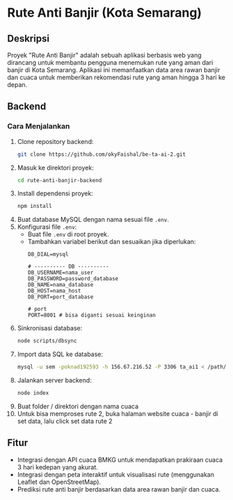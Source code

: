 # Rute Anti Banjir (Kota Semarang)

## Deskripsi
Proyek "Rute Anti Banjir" adalah sebuah aplikasi berbasis web yang dirancang untuk membantu pengguna menemukan rute yang aman dari banjir di Kota Semarang. Aplikasi ini memanfaatkan data area rawan banjir dan cuaca untuk memberikan rekomendasi rute yang aman hingga 3 hari ke depan.

## Backend
### Cara Menjalankan
1. Clone repository backend:
   ```bash
   git clone https://github.com/okyFaishal/be-ta-ai-2.git
   ```
2. Masuk ke direktori proyek:
   ```bash
   cd rute-anti-banjir-backend
   ```
3. Install dependensi proyek:
   ```bash
   npm install
   ```
4. Buat database MySQL dengan nama sesuai file `.env`.
5. Konfigurasi file `.env`:
   - Buat file `.env` di root proyek.
   - Tambahkan variabel berikut dan sesuaikan jika diperlukan:
     ```env
     DB_DIAL=mysql

     # ---------- DB ----------
     DB_USERNAME=nama_user
     DB_PASSWORD=password_database
     DB_NAME=nama_database
     DB_HOST=nama_host
     DB_PORT=port_database

     # port
     PORT=8001 # bisa diganti sesuai keinginan
     ```
6. Sinkronisasi database:
   ```bash
   node scripts/dbsync
   ```
7. Import data SQL ke database:
   ```bash
   mysql -u sem -poknad192593 -h 156.67.216.52 -P 3306 ta_ai1 < /path/to/data.sql
   ```
8. Jalankan server backend:
   ```bash
   node index
   ```
9. Buat folder / direktori dengan nama cuaca
10. Untuk bisa memproses rute 2, buka halaman website cuaca - banjir di set data, lalu click set data rute 2

## Fitur
- Integrasi dengan API cuaca BMKG untuk mendapatkan prakiraan cuaca 3 hari kedepan yang akurat.
- Integrasi dengan peta interaktif untuk visualisasi rute (menggunakan Leaflet dan OpenStreetMap).
- Prediksi rute anti banjir berdasarkan data area rawan banjir dan cuaca.